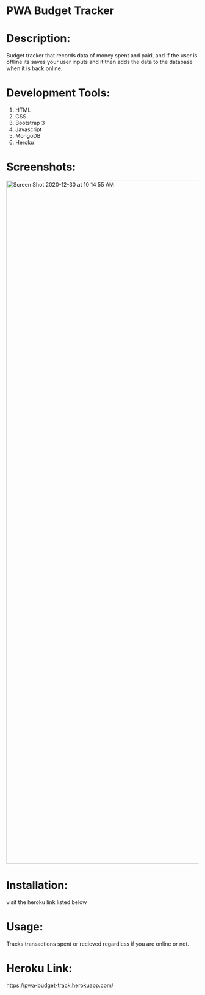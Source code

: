 # PWA Budget Tracker 

# Description:
Budget tracker that records data of money spent and paid, and if the user is offline its saves your user inputs and it then adds the data to the database when it is back online.

# Development Tools:
1. HTML 
2. CSS
3. Bootstrap 3 
4. Javascript 
5. MongoDB
6. Heroku
# Screenshots:
<img width="1792" alt="Screen Shot 2020-12-30 at 10 14 55 AM" src="https://user-images.githubusercontent.com/66392934/103362982-fff1a900-4a87-11eb-86ca-94fc60ca20a0.png">

# Installation:
visit the heroku link listed below
# Usage:
Tracks transactions spent or recieved regardless if you are online or not.
# Heroku Link:
https://pwa-budget-track.herokuapp.com/
